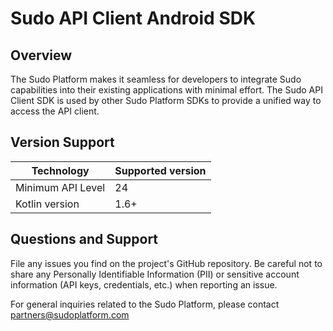 # Sudo API Client Android SDK

## Overview

The Sudo Platform makes it seamless for developers to integrate Sudo capabilities into their existing applications with minimal effort. The Sudo API Client SDK is used by other Sudo Platform SDKs to provide a unified way to access the API client.

## Version Support

| Technology             | Supported version |
| ---------------------- | ----------------- |
| Minimum API Level      | 24                |
| Kotlin version         | 1.6+              |

## Questions and Support

File any issues you find on the project's GitHub repository. Be careful not to share any Personally Identifiable Information (PII) or sensitive account information (API keys, credentials, etc.) when reporting an issue.

For general inquiries related to the Sudo Platform, please contact [partners@sudoplatform.com](mailto:partners@sudoplatform.com)
